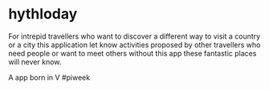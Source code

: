 hythloday
=========

For intrepid travellers 
who want to discover a different way to visit a country or a city
this application let know activities proposed by other travellers
who need people or want to meet others
without this app these fantastic places will never know.

A app born in V #piweek


